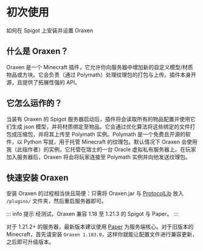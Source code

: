 # 初次使用
如何在 Spigot 上安装并设置 Oraxen

## 什么是 Oraxen？

Oraxen 是一个 Minecraft 插件，它允许你向服务器中增加新的自定义模型/材质物品或方块。它会负责（通过 Polymath）处理纹理包的打包与上传。插件本身开源，且提供了拓展性强的 API。

## 它怎么运作的？

当装有 Oraxen 的 Spigot 服务器启动后，插件将会读取所有的物品配置并使用它们生成 json 模型，并将材质绑定至物品。它会通过优化算法将这些绑定的文件打包成压缩包，并将其上传至 Polymath 实例。Polymath 是一个免费且开源的软件，以 Python 写就，用于托管 Minecraft 的纹理包。默认情况下 Oraxen 会使用我（此指作者）的实例，它托管在瑞士的一台 Oracle 虚拟私有服务器上。在玩家加入服务器后，Oraxen 将会将玩家连接至 Polymath 实例并向他发送纹理包。

## 快速安装 Oraxen

安装 Oraxen 的过程相当快且简便：只需将 Oraxen.jar 与 [ProtocolLib](https://www.spigotmc.org/resources/protocollib.1997/) 放入 `/plugins/` 文件夹，然后重启服务器即可。

::: info 提示
经测试，Oraxen 兼容 1.18 至 1.21.3 的 Spigot 与 Paper。
:::

对于 1.21.2+ 的服务器，最新版本建议使用 [Paper](https://papermc.io/downloads/paper) 为服务端核心。对于旧版本的 Minecraft，首先请安装 `Oraxen 1.183.0`，这样你就能让配置文件进行兼容更新，之后即可升级版本。